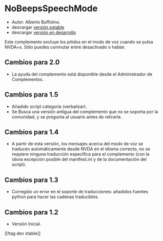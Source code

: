 # NoBeepsSpeechMode #
*	 Autor: Alberto Buffolino.
*	 descargar [versión estable][1]
*	 descargar [versión en desarrollo][2]

Este complemento excluye los pitidos en el modo de voz cuando se pulsa
NVDA+s.  Sólo puedes conmutar entre desactivado o hablar.

## Cambios para 2.0 ##
*	 La ayuda del complemento está disponible desde el Administrador de
   Complementos.

## Cambios para 1.5 ##
*	 Añadido  script categoría (verbalizar).
*	 Se Busca una versión antigua del complemento que no se soporta por la
   comunidad, y se pregunta al usuario antes de retirarla.

## Cambios para 1.4 ##
*	 A partir de esta versión, los mensajes acerca del modo de voz se traducen
   automáticamente desde NVDA en el idioma correcto, no se requiere ninguna
   traducción específica para el complemento (con la obvia excepción posible
   del manifest.ini y de la documentación del script).

## Cambios para 1.3 ##
*	 Corregido un error en el soporte de traducciones: añadidos fuentes python
   para hacer las cadenas traducibles.

## Cambios para 1.2 ##
*	 Versión Inicial.

[[!tag dev stable]]

[1]: https://addons.nvda-project.org/files/get.php?file=nb

[2]: https://addons.nvda-project.org/files/get.php?file=nb-dev
